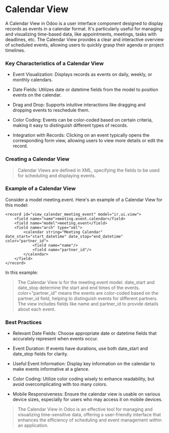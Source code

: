 # Calendar View 
A Calendar View in Odoo is a user interface component designed to display records as events in a calendar format. It's particularly useful for managing and visualizing time-based data, like appointments, meetings, tasks with deadlines, etc. The Calendar View provides a clear and interactive overview of scheduled events, allowing users to quickly grasp their agenda or project timelines.

### Key Characteristics of a Calendar View
- Event Visualization: Displays records as events on daily, weekly, or monthly calendars.

- Date Fields: Utilizes date or datetime fields from the model to position events on the calendar.

- Drag and Drop: Supports intuitive interactions like dragging and dropping events to reschedule them.

- Color Coding: Events can be color-coded based on certain criteria, making it easy to distinguish different types of records.

- Integration with Records: Clicking on an event typically opens the corresponding form view, allowing users to view more details or edit the record.

### Creating a Calendar View
> Calendar Views are defined in XML, specifying the fields to be used for scheduling and displaying events.

### Example of a Calendar View
Consider a model meeting.event. Here's an example of a Calendar View for this model:

```
<record id="view_calendar_meeting_event" model="ir.ui.view">
    <field name="name">meeting.event.calendar</field>
    <field name="model">meeting.event</field>
    <field name="arch" type="xml">
        <calendar string="Meeting Calendar" date_start="start_datetime" date_stop="end_datetime" color="partner_id">
            <field name="name"/>
            <field name="partner_id"/>
        </calendar>
    </field>
</record>
```
In this example:

> The Calendar View is for the meeting.event model.
date_start and date_stop determine the start and end times of the events.
color="partner_id" means the events are color-coded based on the partner_id field, helping to distinguish events for different partners.
The view includes fields like name and partner_id to provide details about each event.
### Best Practices
- Relevant Date Fields: Choose appropriate date or datetime fields that accurately represent when events occur.

- Event Duration: If events have durations, use both date_start and date_stop fields for clarity.

- Useful Event Information: Display key information on the calendar to make events informative at a glance.

- Color Coding: Utilize color coding wisely to enhance readability, but avoid overcomplicating with too many colors.

- Mobile Responsiveness: Ensure the calendar view is usable on various device sizes, especially for users who may access it on mobile devices.

> The Calendar View in Odoo is an effective tool for managing and visualizing time-sensitive data, offering a user-friendly interface that enhances the efficiency of scheduling and event management within an application.
